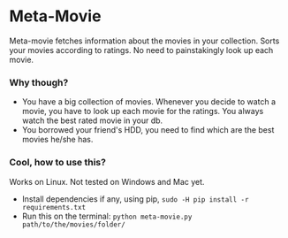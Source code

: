 # Meta-Movie

Meta-movie fetches information about the movies in your collection. Sorts your movies according to ratings. No need to painstakingly look up each movie.

### Why though?
* You have a big collection of movies. Whenever you decide to watch a movie, you have to look up each movie for the ratings. You always watch the best rated movie in your db.
* You borrowed your friend's HDD, you need to find which are the best movies he/she has.

### Cool, how to use this?
Works on Linux. Not tested on Windows and Mac yet.
* Install dependencies if any, using pip, `sudo -H pip install -r requirements.txt`
* Run this on the terminal: `python meta-movie.py path/to/the/movies/folder/`

